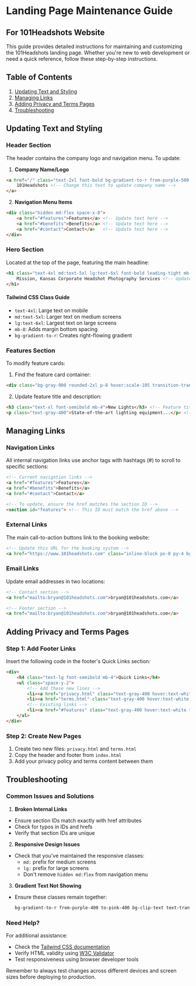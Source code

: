# Landing Page Maintenance Guide
## For 101Headshots Website

This guide provides detailed instructions for maintaining and customizing the 101Headshots landing page. Whether you're new to web development or need a quick reference, follow these step-by-step instructions.

## Table of Contents
1. [Updating Text and Styling](#updating-text-and-styling)
2. [Managing Links](#managing-links)
3. [Adding Privacy and Terms Pages](#adding-privacy-and-terms-pages)
4. [Troubleshooting](#troubleshooting)

## Updating Text and Styling

### Header Section
The header contains the company logo and navigation menu. To update:

1. **Company Name/Logo**
```html
<a href="/" class="text-2xl font-bold bg-gradient-to-r from-purple-500 to-pink-500 bg-clip-text text-transparent">
    101Headshots <!-- Change this text to update company name -->
</a>
```

2. **Navigation Menu Items**
```html
<div class="hidden md:flex space-x-8">
    <a href="#features">Features</a> <!-- Update text here -->
    <a href="#benefits">Benefits</a> <!-- Update text here -->
    <a href="#contact">Contact</a>   <!-- Update text here -->
</div>
```

### Hero Section
Located at the top of the page, featuring the main headline:

```html
<h1 class="text-4xl md:text-5xl lg:text-6xl font-bold leading-tight mb-8 bg-gradient-to-r from-purple-400 to-pink-400 bg-clip-text text-transparent">
    Mission, Kansas Corporate Headshot Photography Services <!-- Update main headline here -->
</h1>
```

#### Tailwind CSS Class Guide
- `text-4xl`: Large text on mobile
- `md:text-5xl`: Larger text on medium screens
- `lg:text-6xl`: Largest text on large screens
- `mb-8`: Adds margin bottom spacing
- `bg-gradient-to-r`: Creates right-flowing gradient

### Features Section
To modify feature cards:

1. Find the feature card container:
```html
<div class="bg-gray-900 rounded-2xl p-8 hover:scale-105 transition-transform duration-300 shadow-xl">
```

2. Update feature title and description:
```html
<h3 class="text-xl font-semibold mb-4">New Lights</h3> <!-- Feature title -->
<p class="text-gray-400">State-of-the-art lighting equipment...</p> <!-- Feature description -->
```

## Managing Links

### Navigation Links
All internal navigation links use anchor tags with hashtags (#) to scroll to specific sections:

```html
<!-- Current navigation links -->
<a href="#features">Features</a>
<a href="#benefits">Benefits</a>
<a href="#contact">Contact</a>

<!-- To update, ensure the href matches the section ID -->
<section id="features"> <!-- This ID must match the href above -->
```

### External Links
The main call-to-action buttons link to the booking website:

```html
<!-- Update this URL for the booking system -->
<a href="https://www.101headshots.com" class="inline-block px-8 py-4 bg-gradient-to-r from-purple-600 to-pink-600 rounded-full">
```

### Email Links
Update email addresses in two locations:

```html
<!-- Contact section -->
<a href="mailto:bryan@101headshots.com">bryan@101headshots.com</a>

<!-- Footer section -->
<a href="mailto:bryan@101headshots.com">bryan@101headshots.com</a>
```

## Adding Privacy and Terms Pages

### Step 1: Add Footer Links
Insert the following code in the footer's Quick Links section:

```html
<div>
    <h4 class="text-lg font-semibold mb-4">Quick Links</h4>
    <ul class="space-y-2">
        <!-- Add these new lines -->
        <li><a href="privacy.html" class="text-gray-400 hover:text-white transition-colors duration-300">Privacy Policy</a></li>
        <li><a href="terms.html" class="text-gray-400 hover:text-white transition-colors duration-300">Terms of Service</a></li>
        <!-- Existing links -->
        <li><a href="#features" class="text-gray-400 hover:text-white transition-colors duration-300">Features</a></li>
    </ul>
</div>
```

### Step 2: Create New Pages
1. Create two new files: `privacy.html` and `terms.html`
2. Copy the header and footer from `index.html`
3. Add your privacy policy and terms content between them

## Troubleshooting

### Common Issues and Solutions

1. **Broken Internal Links**
- Ensure section IDs match exactly with href attributes
- Check for typos in IDs and hrefs
- Verify that section IDs are unique

2. **Responsive Design Issues**
- Check that you've maintained the responsive classes:
  - `md:` prefix for medium screens
  - `lg:` prefix for large screens
  - Don't remove `hidden md:flex` from navigation menu

3. **Gradient Text Not Showing**
- Ensure these classes remain together:
  ```html
  bg-gradient-to-r from-purple-400 to-pink-400 bg-clip-text text-transparent
  ```

### Need Help?
For additional assistance:
- Check the [Tailwind CSS documentation](https://tailwindcss.com/docs)
- Verify HTML validity using [W3C Validator](https://validator.w3.org/)
- Test responsiveness using browser developer tools

Remember to always test changes across different devices and screen sizes before deploying to production.